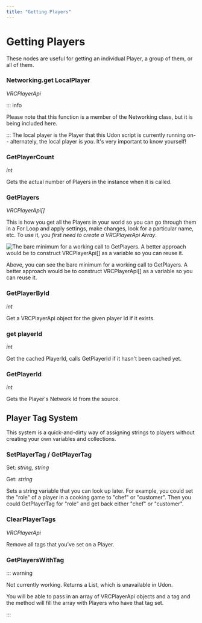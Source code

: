 ```yaml
---
title: "Getting Players"
---
```


# Getting Players

These nodes are useful for getting an individual Player, a group of them, or all of them.

### Networking.get LocalPlayer
*VRCPlayerApi*

::: info

Please note that this function is a member of the Networking class, but it is being included here.

:::
The local player is the Player that this Udon script is currently running on-- alternately, the local player is *you*. It's very important to know yourself!

### GetPlayerCount
*int*

Gets the actual number of Players in the instance when it is called.

### GetPlayers
*VRCPlayerApi[]*

This is how you get all the Players in your world so you can go through them in a For Loop and apply settings, make changes, look for a particular name, etc. To use it, you *first need to create a VRCPlayerApi Array*.

![The bare minimum for a working call to GetPlayers. A better approach would be to construct VRCPlayerApi[] as a variable so you can reuse it.](/creators.vrchat.com/images/worlds/graphgetplayers.png)

Above, you can see the bare minimum for a working call to GetPlayers. A better approach would be to construct VRCPlayerApi\[\] as a variable so you can reuse it.

### GetPlayerById
*int*

Get a VRCPlayerApi object for the given player Id if it exists.

### get playerId
*int*

Get the cached PlayerId, calls GetPlayerId if it hasn't been cached yet.

### GetPlayerId
*int*

Gets the Player's Network Id from the source.

## Player Tag System
This system is a quick-and-dirty way of assigning strings to players without creating your own variables and collections.

### SetPlayerTag / GetPlayerTag
Set: *string, string*

Get: *string*

Sets a string variable that you can look up later. For example, you could set the "role" of a player in a cooking game to "chef" or "customer". Then you could GetPlayerTag for "role" and get back either "chef" or "customer".

### ClearPlayerTags
*VRCPlayerApi*

Remove all tags that you've set on a Player.

### GetPlayersWithTag

::: warning

Not currently working. Returns a List, which is unavailable in Udon.

You will be able to pass in an array of VRCPlayerApi objects and a tag and the method will fill the array with Players who have that tag set.

:::
